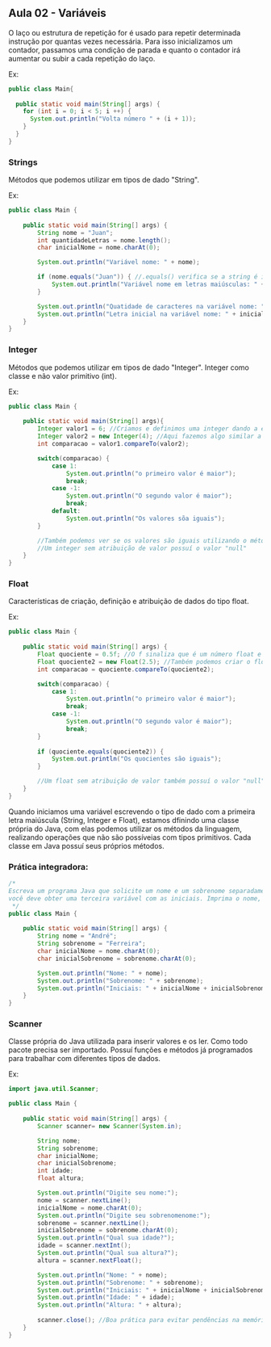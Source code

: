 ## Aula 02 - Variáveis

O laço ou estrutura de repetição for é usado para repetir determinada instrução por quantas vezes necessária. Para isso
inicializamos um contador, passamos uma condição de parada e quanto o contador irá aumentar ou subir a cada repetição do laço.

Ex:
~~~java
public class Main{
    
  public static void main(String[] args) {
    for (int i = 0; i < 5; i ++) {
      System.out.println("Volta número " + (i + 1));
    }
  }
}
~~~

### Strings
Métodos que podemos utilizar em tipos de dado "String".

Ex:
~~~java
public class Main {
    
    public static void main(String[] args) {
        String nome = "Juan";
        int quantidadeLetras = nome.length();
        char inicialNome = nome.charAt(0);

        System.out.println("Variável nome: " + nome);

        if (nome.equals("Juan")) { //.equals() verifica se a string é igual ao parâmetro passado
            System.out.println("Variável nome em letras maiúsculas: " + nome.toUpperCase());
        }

        System.out.println("Quatidade de caracteres na variável nome: " + quantidadeLetras);
        System.out.println("Letra inicial na variável nome: " + inicialNome);
    }
}
~~~

### Integer
Métodos que podemos utilizar em tipos de dado "Integer". Integer como classe e não valor primitivo (int).

Ex:
~~~Java
public class Main {
    
    public static void main(String[] args){
        Integer valor1 = 6; //Criamos e definimos uma integer dando a ela um valor inicial igual a 6
        Integer valor2 = new Integer(4); //Aqui fazemos algo similar a linha de cima, porém a parte da direita está criando e naõ atribuindo um valor
        int comparacao = valor1.compareTo(valor2);

        switch(comparacao) {
            case 1:
                System.out.println("o primeiro valor é maior");
                break;
            case -1:
                System.out.println("O segundo valor é maior");
                break;
            default:
                System.out.println("Os valores sõa iguais");
        }

        //Também podemos ver se os valores são iguais utilizando o método .equals()
        //Um integer sem atribuição de valor possuí o valor "null"
    }
}
~~~

### Float
Características de criação, definição e atribuição de dados do tipo float.

Ex:
~~~java
public class Main {
    
    public static void main(String[] args) {
        Float quociente = 0.5f; //O f sinaliza que é um número float e não double
        Float quociente2 = new Float(2.5); //Também podemos criar o float ao invés de atribuir
        int comparacao = quociente.compareTo(quociente2);

        switch(comparacao) {
            case 1:
                System.out.println("o primeiro valor é maior");
                break;
            case -1:
                System.out.println("O segundo valor é maior");
                break;
        }
        
        if (quociente.equals(quociente2)) {
            System.out.println("Os quocientes são iguais");
        }

        //Um float sem atribuição de valor também possuí o valor "null"
    }
}
~~~

Quando iniciamos uma variável escrevendo o tipo de dado com a primeira letra maiúscula (String, Integer e Float),
estamos dfinindo uma classe própria do Java, com elas podemos utilizar os métodos da linguagem, realizando
operações que não são possíveias com tipos primitivos. Cada classe em Java possuí seus próprios métodos.

### Prática integradora:
~~~java
/*
Escreva um programa Java que solicite um nome e um sobrenome separadamente, e a partir dessas variáveis
você deve obter uma terceira variável com as iniciais. Imprima o nome, o sobrenome e as iniciais no console do IntelliJ.
 */
public class Main {
    
    public static void main(String[] args) {
        String nome = "André";
        String sobrenome = "Ferreira";
        char inicialNome = nome.charAt(0);
        char inicialSobrenome = sobrenome.charAt(0);

        System.out.println("Nome: " + nome);
        System.out.println("Sobrenome: " + sobrenome);
        System.out.println("Iniciais: " + inicialNome + inicialSobrenome);
    }
}
~~~

### Scanner
Classe própria do Java utilizada para inserir valores e os ler. Como todo pacote precisa ser importado. Possuí
funções e métodos já programados para trabalhar com diferentes tipos de dados.

Ex:
~~~java
import java.util.Scanner;

public class Main {
    
    public static void main(String[] args) {
        Scanner scanner= new Scanner(System.in);

        String nome;
        String sobrenome;
        char inicialNome;
        char inicialSobrenome;
        int idade;
        float altura;

        System.out.println("Digite seu nome:");
        nome = scanner.nextLine();
        inicialNome = nome.charAt(0);
        System.out.println("Digite seu sobrenomenome:");
        sobrenome = scanner.nextLine();
        inicialSobrenome = sobrenome.charAt(0);
        System.out.println("Qual sua idade?");
        idade = scanner.nextInt();
        System.out.println("Qual sua altura?");
        altura = scanner.nextFloat();

        System.out.println("Nome: " + nome);
        System.out.println("Sobrenome: " + sobrenome);
        System.out.println("Iniciais: " + inicialNome + inicialSobrenome);
        System.out.println("Idade: " + idade);
        System.out.println("Altura: " + altura);
        
        scanner.close(); //Boa prática para evitar pendências na memória
    }
}
~~~
